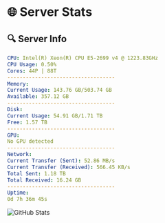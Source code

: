 # 🌐 Server Stats
## 🔍 Server Info
```yaml
CPU: Intel(R) Xeon(R) CPU E5-2699 v4 @ 1223.83GHz
CPU Usage: 0.50%
Cores: 44P | 88T
-----------------------------------
Memory:
Current Usage: 143.76 GB/503.74 GB
Available: 357.12 GB
-----------------------------------
Disk:
Current Usage: 54.91 GB/1.71 TB
Free: 1.57 TB
-----------------------------------
GPU:
No GPU detected
-----------------------------------
Network:
Current Transfer (Sent): 52.86 MB/s
Current Transfer (Received): 566.45 KB/s
Total Sent: 1.18 TB
Total Received: 16.24 GB
-----------------------------------
Uptime:
0d 7h 36m 45s
```
![GitHub Stats](https://img.shields.io/badge/Updated-2025-03-08_04:59:34-blue)